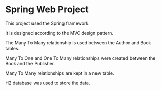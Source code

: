 # Spring Web Project

<p>This project used the Spring framework.</p>
<p>It is designed according to the MVC design pattern.</p>
<p>The Many To Many relationship is used between the Author and Book tables.</p>
<p>Many To One and One To Many relationships were created between the Book and the Publisher.</p>
<p>Many To Many relationships are kept in a new table.</p>
<p>H2 database was used to store the data.</p>
